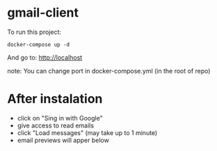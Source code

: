 # gmail-client
To run this project:
```
docker-compose up -d
```
And go to: [http://localhost](http://localhost)

note: You can change port in docker-compose.yml (in the root of repo)

# After instalation
* click on "Sing in with Google"
* give access to read emails
* click "Load messages" (may take up to 1 minute)
* email previews will apper  below
